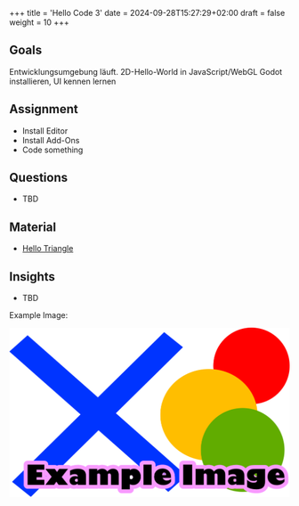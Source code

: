+++
title = 'Hello Code 3'
date = 2024-09-28T15:27:29+02:00
draft = false
weight = 10 
+++

## Goals
Entwicklungsumgebung läuft.
2D-Hello-World in JavaScript/WebGL
Godot installieren, UI kennen lernen

## Assignment

- Install Editor
- Install Add-Ons
- Code something

## Questions

- TBD

## Material
  
  - [Hello Triangle](https://www.xrio.io/)
 
## Insights

- TBD

Example Image: 

![Example Image](images/example_image.png)
